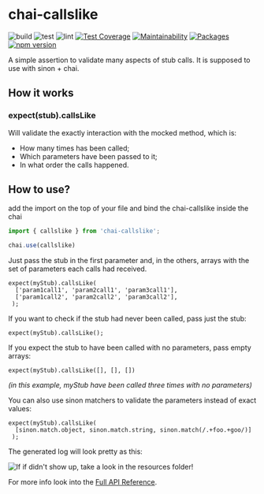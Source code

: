 # chai-callslike

![build](https://github.com/Codibre/chai-callslike/workflows/build/badge.svg)
![test](https://github.com/Codibre/chai-callslike/workflows/test/badge.svg)
![lint](https://github.com/Codibre/chai-callslike/workflows/lint/badge.svg)
[![Test Coverage](https://api.codeclimate.com/v1/badges/6c13adc0df99445bc2dd/test_coverage)](https://codeclimate.com/github/Codibre/chai-callslike/test_coverage)
[![Maintainability](https://api.codeclimate.com/v1/badges/6c13adc0df99445bc2dd/maintainability)](https://codeclimate.com/github/Codibre/chai-callslike/maintainability)
[![Packages](https://david-dm.org/Codibre/chai-callslike.svg)](https://david-dm.org/Codibre/chai-callslike)
[![npm version](https://badge.fury.io/js/chai-callslike.svg)](https://badge.fury.io/js/chai-callslike)

A simple assertion to validate many aspects of stub calls. It is supposed to use with sinon + chai.

## How it works

### expect(stub).callsLike

Will validate the exactly interaction with the mocked method, which is:

- How many times has been called;
- Which parameters have been passed to it;
- In what order the calls happened.

## How to use?

add the import on the top of your file and bind the chai-callslike inside the chai
``` typescript
import { callslike } from 'chai-callslike';

chai.use(callslike)
```

Just pass the stub in the first parameter and, in the others, arrays with the set of parameters each calls had received.

```
expect(myStub).callsLike(
  ['param1call1', 'param2call1', 'param3call1'],
  ['param1call2', 'param2call2', 'param3call2'],
 );
```

If you want to check if the stub had never been called, pass just the stub:

```
expect(myStub).callsLike();
```

If you expect the stub to have been called with no parameters, pass empty arrays:

```
expect(myStub).callsLike([], [], [])
```

_(in this example, myStub have been called three times with no parameters)_

You can also use sinon matchers to validate the parameters instead of exact values:

```
expect(myStub).callsLike(
  [sinon.match.object, sinon.match.string, sinon.match(/.+foo.+goo/)]
 );
```

The generated log will look pretty as this:

![If if didn't show up, take a look in the resources folder!](./resources/example1.png)

For more info look into the [Full API Reference](./docs/README.md).
